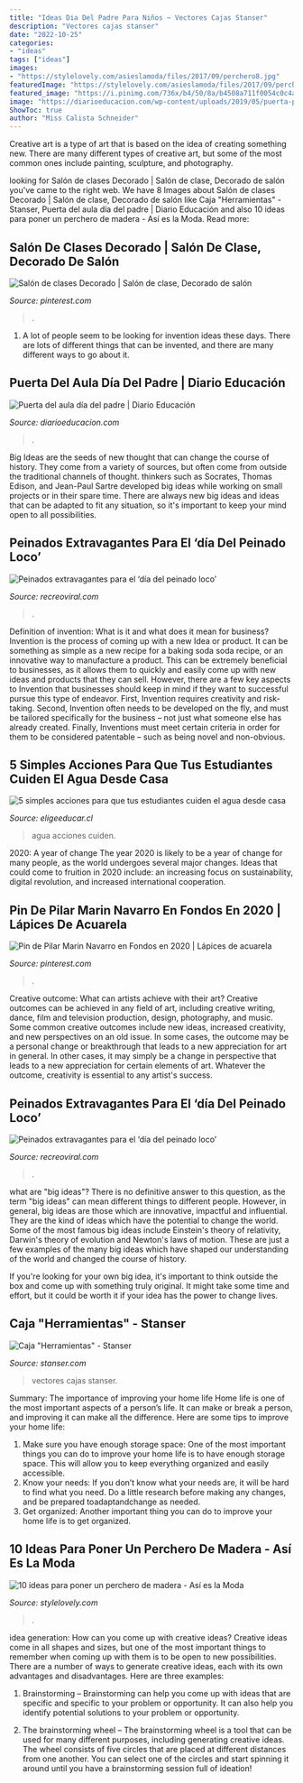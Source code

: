 ```yaml
---
title: "Ideas Dia Del Padre Para Niños ~ Vectores Cajas Stanser"
description: "Vectores cajas stanser"
date: "2022-10-25"
categories:
- "ideas"
tags: ["ideas"]
images:
- "https://stylelovely.com/asieslamoda/files/2017/09/perchero8.jpg"
featuredImage: "https://stylelovely.com/asieslamoda/files/2017/09/perchero8.jpg"
featured_image: "https://i.pinimg.com/736x/b4/50/8a/b4508a711f0054c0c4af341f8f3cd715.jpg"
image: "https://diarioeducacion.com/wp-content/uploads/2019/05/puerta-papá-7-442x1024.jpg"
ShowToc: true
author: "Miss Calista Schneider"
---
```



Creative art is a type of art that is based on the idea of creating something new. There are many different types of creative art, but some of the most common ones include painting, sculpture, and photography.

	

		
looking for Salón de clases Decorado | Salón de clase, Decorado de salón you've came to the right web. We have 8 Images about Salón de clases Decorado | Salón de clase, Decorado de salón like Caja &quot;Herramientas&quot; - Stanser, Puerta del aula día del padre | Diario Educación and also 10 ideas para poner un perchero de madera - Así es la Moda. Read more:
		
    
## Salón De Clases Decorado | Salón De Clase, Decorado De Salón

<img loading=lazy src="https://i.pinimg.com/736x/b4/50/8a/b4508a711f0054c0c4af341f8f3cd715.jpg" onerror="this.onerror=null;this.src='https://tse1.mm.bing.net/th?id=OIP.XJAuu-DyTqPMXYqpBsJkYgHaFi&amp;pid=15.1';" alt="Salón de clases Decorado | Salón de clase, Decorado de salón">

_Source: pinterest.com_

>. 

	

1. A lot of people seem to be looking for invention ideas these days. There are lots of different things that can be invented, and there are many different ways to go about it. 

    
## Puerta Del Aula Día Del Padre | Diario Educación

<img loading=lazy src="https://diarioeducacion.com/wp-content/uploads/2019/05/puerta-papá-7-442x1024.jpg" onerror="this.onerror=null;this.src='https://tse3.mm.bing.net/th?id=OIP.CAA4yLwH7zD2zrjeaFb2kAAAAA&amp;pid=15.1';" alt="Puerta del aula día del padre | Diario Educación">

_Source: diarioeducacion.com_

>. 

	

Big Ideas are the seeds of new thought that can change the course of history. They come from a variety of sources, but often come from outside the traditional channels of thought. thinkers such as Socrates, Thomas Edison, and Jean-Paul Sartre developed big ideas while working on small projects or in their spare time. There are always new big ideas and ideas that can be adapted to fit any situation, so it's important to keep your mind open to all possibilities.

    
## Peinados Extravagantes Para El ‘día Del Peinado Loco’

<img loading=lazy src="https://www.recreoviral.com/wp-content/uploads/2016/03/Los-peinados-más-extravagantes-del-día-del-peinado-loco-9.jpg" onerror="this.onerror=null;this.src='https://tse1.mm.bing.net/th?id=OIP.OdqOtB070Srx8_DJb-UNpQHaJ3&amp;pid=15.1';" alt="Peinados extravagantes para el ‘día del peinado loco’">

_Source: recreoviral.com_

>. 

	

Definition of invention: What is it and what does it mean for business?
Invention is the process of coming up with a new Idea or product. It can be something as simple as a new recipe for a baking soda soda recipe, or an innovative way to manufacture a product. This can be extremely beneficial to businesses, as it allows them to quickly and easily come up with new ideas and products that they can sell. However, there are a few key aspects to Invention that businesses should keep in mind if they want to successful pursue this type of endeavor. First, Invention requires creativity and risk-taking. Second, Invention often needs to be developed on the fly, and must be tailored specifically for the business – not just what someone else has already created. Finally, Inventions must meet certain criteria in order for them to be considered patentable – such as being novel and non-obvious.

    
## 5 Simples Acciones Para Que Tus Estudiantes Cuiden El Agua Desde Casa

<img loading=lazy src="https://eligeeducar.cl/content/uploads/2021/03/dia-mundial-del-agua-para-redes.jpg" onerror="this.onerror=null;this.src='https://tse4.mm.bing.net/th?id=OIP.Cqj_qhm4MjwTb7A9o745ngHaDg&amp;pid=15.1';" alt="5 simples acciones para que tus estudiantes cuiden el agua desde casa">

_Source: eligeeducar.cl_

>agua acciones cuiden. 

	

2020: A year of change
The year 2020 is likely to be a year of change for many people, as the world undergoes several major changes. Ideas that could come to fruition in 2020 include: an increasing focus on sustainability, digital revolution, and increased international cooperation.

    
## Pin De Pilar Marin Navarro En Fondos En 2020 | Lápices De Acuarela

<img loading=lazy src="https://i.pinimg.com/736x/55/3d/13/553d138177acb276b161264be62b63fd.jpg" onerror="this.onerror=null;this.src='https://tse4.mm.bing.net/th?id=OIP.CkbkNwA1E6n3IxOwbgrvqgHaJ5&amp;pid=15.1';" alt="Pin de Pilar Marin Navarro en Fondos en 2020 | Lápices de acuarela">

_Source: pinterest.com_

>. 

	

Creative outcome: What can artists achieve with their art?
Creative outcomes can be achieved in any field of art, including creative writing, dance, film and television production, design, photography, and music. Some common creative outcomes include new ideas, increased creativity, and new perspectives on an old issue. In some cases, the outcome may be a personal change or breakthrough that leads to a new appreciation for art in general. In other cases, it may simply be a change in perspective that leads to a new appreciation for certain elements of art. Whatever the outcome, creativity is essential to any artist's success.

    
## Peinados Extravagantes Para El ‘día Del Peinado Loco’

<img loading=lazy src="https://www.recreoviral.com/wp-content/uploads/2016/03/Los-peinados-más-extravagantes-del-día-del-peinado-loco-19.jpg" onerror="this.onerror=null;this.src='https://tse2.mm.bing.net/th?id=OIP.01mYZsqfY4wPqkNmmlZD7AHaJ3&amp;pid=15.1';" alt="Peinados extravagantes para el ‘día del peinado loco’">

_Source: recreoviral.com_

>. 

	

what are "big ideas"?
There is no definitive answer to this question, as the term "big ideas" can mean different things to different people. However, in general, big ideas are those which are innovative, impactful and influential. They are the kind of ideas which have the potential to change the world.
Some of the most famous big ideas include Einstein's theory of relativity, Darwin's theory of evolution and Newton's laws of motion. These are just a few examples of the many big ideas which have shaped our understanding of the world and changed the course of history.

If you're looking for your own big idea, it's important to think outside the box and come up with something truly original. It might take some time and effort, but it could be worth it if your idea has the power to change lives.

    
## Caja &quot;Herramientas&quot; - Stanser

<img loading=lazy src="https://www.stanser.com/wp-content/uploads/2020/06/Cajas-Día-del-Padre.png" onerror="this.onerror=null;this.src='https://tse2.mm.bing.net/th?id=OIP.gcQ_4GFKfQ9Wt6eJD0NvxwHaKl&amp;pid=15.1';" alt="Caja &quot;Herramientas&quot; - Stanser">

_Source: stanser.com_

>vectores cajas stanser. 

	

Summary: The importance of improving your home life
Home life is one of the most important aspects of a person’s life. It can make or break a person, and improving it can make all the difference. Here are some tips to improve your home life: 
1. Make sure you have enough storage space: One of the most important things you can do to improve your home life is to have enough storage space. This will allow you to keep everything organized and easily accessible. 
2. Know your needs: If you don’t know what your needs are, it will be hard to find what you need. Do a little research before making any changes, and be prepared toadaptandchange as needed. 
3. Get organized: Another important thing you can do to improve your home life is to get organized.

    
## 10 Ideas Para Poner Un Perchero De Madera - Así Es La Moda

<img loading=lazy src="https://stylelovely.com/asieslamoda/files/2017/09/perchero8.jpg" onerror="this.onerror=null;this.src='https://tse1.mm.bing.net/th?id=OIP.ujpMk4d6dE8yKOHVWAaXtADQEr&amp;pid=15.1';" alt="10 ideas para poner un perchero de madera - Así es la Moda">

_Source: stylelovely.com_

>. 

	

idea generation: How can you come up with creative ideas?
Creative ideas come in all shapes and sizes, but one of the most important things to remember when coming up with them is to be open to new possibilities. There are a number of ways to generate creative ideas, each with its own advantages and disadvantages. Here are three examples:
1. Brainstorming – Brainstorming can help you come up with ideas that are specific and specific to your problem or opportunity. It can also help you identify potential solutions to your problem or opportunity.

2. The brainstorming wheel – The brainstorming wheel is a tool that can be used for many different purposes, including generating creative ideas. The wheel consists of five circles that are placed at different distances from one another. You can select one of the circles and start spinning it around until you have a brainstorming session full of ideation!


